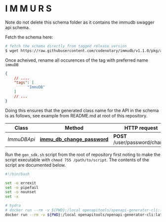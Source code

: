 # I M M U R S

Note do not delete this schema folder as it contains the immudb swagger api schema.

Fetch the schema here:

```sh
# fetch the schema directly from tagged release version
$ wget https://raw.githubusercontent.com/codenotary/immudb/v1.1.0/pkg/api/schema/schema.swagger.json
```

Once acheived, rename all occurences of the tag with preferred name `immuDB`

```json
{
    // ....
    "tags": [
          "ImmuDB"
    ]
    // ...
}
```

Doing this ensures that the generated class name for the API in the schema is as follows, see example from README.md at root of this repository.

Class | Method | HTTP request | Description
------------ | ------------- | ------------- | -------------
*ImmuDBApi* | [**immu_db_change_password**](docs/ImmuDBApi.md#immu_db_change_password) | **POST** /user/password/change | 

Run the `gen_sdk.sh` script from the root of repository first noting to make the script executable with `chmod 755 /path/to/script`. The contents of the script are documented below.

```bash
#!/bin/bash

set -o errexit
set -o pipefail
set -o nounset
set -x

# hydra
# docker run --rm -v ${PWD}:/local openapitools/openapi-generator-cli:latest generate -i https://raw.githubusercontent.com/codenotary/immudb/v1.1.0/pkg/api/schema/schema.swagger.json --package-name immurs --library reqwest -g rust -o /local/
docker run --rm -v ${PWD}:/local openapitools/openapi-generator-cli:latest generate -i  /local/schema/schema.swagger.json --package-name immurs --library reqwest -g rust -o /local/
```